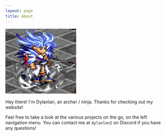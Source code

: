 ```yaml
---
layout: page
title: About
---
```


![Dylanlan Avatar](/public/images/dylanlan/selfie.png)
<p class="message">
  Hey there! I'm Dylanlan, an archer / ninja. Thanks for checking out my website!
</p>

Feel free to take a look at the various projects on the go, on the left navigation menu. You can contact me at `dylanlan2` on Discord if you have any questions!
